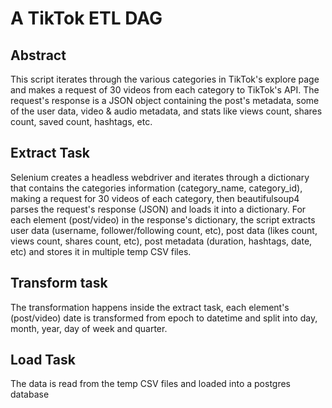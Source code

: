 # A TikTok ETL DAG

## Abstract
This script iterates through the various categories in TikTok's explore page and makes a request of 30 videos from each category to TikTok's API. 
The request's response is a JSON object containing the post's metadata, some of the user data, video & audio metadata, and stats like views count, shares count, saved count, hashtags, etc.

## Extract Task
Selenium creates a headless webdriver and iterates through a dictionary that contains the categories information (category_name, category_id), making a request for 30 videos of each category,
then beautifulsoup4 parses the request's response (JSON) and loads it into a dictionary. For each element (post/video) in the response's dictionary, the script extracts 
user data (username, follower/following count, etc), post data (likes count, views count, shares count, etc), post metadata (duration, hashtags, date, etc) and stores it in
multiple temp CSV files.

## Transform task
The transformation happens inside the extract task, each element's (post/video) date is transformed from epoch to datetime and split into day, month, year, day of week and quarter.

## Load Task
The data is read from the temp CSV files and loaded into a postgres database
